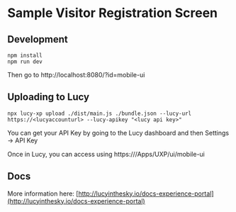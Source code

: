 # Sample Visitor Registration Screen

## Development

```
npm install
npm run dev
```

Then go to http://localhost:8080/?id=mobile-ui



## Uploading to Lucy

```
npx lucy-xp upload ./dist/main.js ./bundle.json --lucy-url https://<lucyaccounturl> --lucy-apikey "<lucy api key>"
```

You can get your API Key by going to the Lucy dashboard and then Settings -> API Key

Once in Lucy, you can access using https://<lucyurl>/Apps/UXP/ui/mobile-ui

## Docs

More information here:
[http://lucyinthesky.io/docs-experience-portal](http://lucyinthesky.io/docs-experience-portal)
